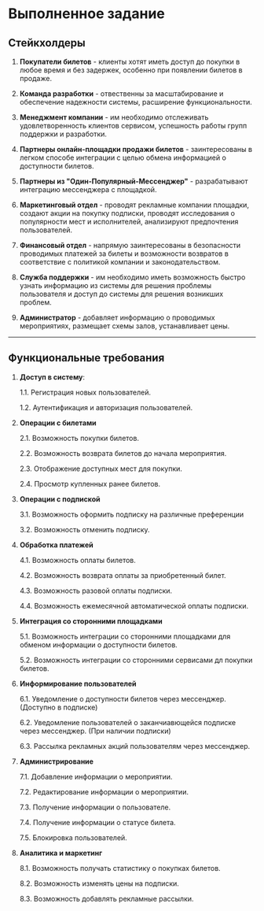 # Выполненное задание

## Стейкхолдеры

1. **Покупатели билетов** - клиенты хотят иметь доступ до покупки в любое время и без задержек, особенно при появлении билетов в продаже.

2. **Команда разработки** - отвественны за масштабирование и обеспечение надежности системы, расширение функциональности.

3. **Менеджмент компании** - им необходимо отслеживать удовлетворенность клиентов сервисом, успешность работы групп поддержки и разработки.

4. **Партнеры онлайн-площадки продажи билетов** - заинтересованы в легком способе интеграции с целью обмена информацией о доступности билетов.

5. **Партнеры из "Один-Популярный-Мессенджер"** - разрабатывают интеграцию мессенджера с площадкой.

6. **Маркетинговый отдел** - проводят рекламные компании площадки, создают акции на покупку подписки, проводят исследования о популярности мест и исполнителей, анализируют предпочтения пользователей.

7. **Финансовый отдел** - напрямую заинтересованы в безопасности проводимых платежей за билеты и возможности возвратов в соответствие с политикой компании и законодательством.

8. **Служба поддержки** - им необходимо иметь возможность быстро узнать информацию из системы для решения проблемы пользователя и доступ до системы для решения возникших проблем.

9. **Администратор** - добавляет информацию о проводимых мероприятиях, размещает схемы залов, устанавливает цены.

---

## Функциональные требования

1. **Доступ в систему**:

    1.1. Регистрация новых пользователей.

    1.2. Аутентификация и авторизация пользователей.

2. **Операции с билетами**
 
    2.1. Возможность покупки билетов.

    2.2. Возможность возврата билетов до начала мероприятия.

    2.3. Отображение доступных мест для покупки.

    2.4. Просмотр купленных ранее билетов.

3. **Операции с подпиской**

    3.1. Возможность оформить подписку на различные преференции

    3.2. Возможность отменить подписку.

4. **Обработка платежей**

    4.1. Возможность оплаты билетов.

    4.2. Возможность возврата оплаты за приобретенный билет.

    4.3. Возможность разовой оплаты подписки.

    4.4. Возможность ежемесячной автоматической оплаты подписки.

5. **Интеграция со сторонними площадками**

    5.1. Возможность интеграции со сторонними площадками для обменом информации о доступности билетов.

    5.2. Возможность интеграции со сторонними сервисами дл покупки билетов.

6. **Информирование пользователей**

    6.1. Уведомление о доступности билетов через мессенджер. (Доступно в подписке)

    6.2. Уведомление пользователей о заканчиавющейся подписке через мессенджер. (При наличии подписки)

    6.3. Рассылка рекламных акций пользователям через мессенджер.

7. **Администрирование**

    7.1. Добавление информации о мероприятии.

    7.2. Редактирование информации о мероприятии.

    7.3. Получение информации о пользователе.

    7.4. Получение информации о статусе билета.

    7.5. Блокировка пользователей.

8. **Аналитика и маркетинг**

    8.1. Возможность получать статистику о покупках билетов.

    8.2. Возможность изменять цены на подписки.

    8.3. Возможность добавлять рекламные рассылки.